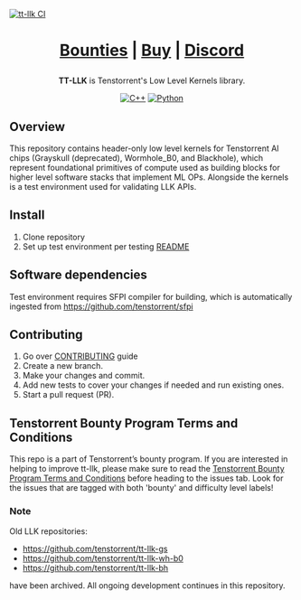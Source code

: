 [![tt-llk CI](https://github.com/tenstorrent/tt-llk/actions/workflows/on-pr.yml/badge.svg)](https://github.com/tenstorrent/tt-llk/actions/workflows/on-pr.yml)

<div align="center">

<h1>

[Bounties](https://github.com/tenstorrent/tt-llk/issues?q=is%3Aissue%20state%3Aopen%20label%3Abounty) | [Buy](https://tenstorrent.com/cards/) | [Discord](https://discord.gg/tvhGzHQwaj)

</h1>

**TT-LLK** is Tenstorrent's Low Level Kernels library.

[![C++](https://img.shields.io/badge/C++-20-blue.svg)](#)
[![Python](https://img.shields.io/badge/python-3.10-blue.svg)](#)
</div>

## Overview ##

This repository contains header-only low level kernels for Tenstorrent AI chips (Grayskull (deprecated), Wormhole_B0, and Blackhole), which represent foundational primitives of compute used as building blocks for higher level software stacks that implement ML OPs. Alongside the kernels is a test environment used for validating LLK APIs.

## Install ##

1. Clone repository
2. Set up test environment per testing [README](https://github.com/tenstorrent/tt-llk/blob/main/tests/README.md)

## Software dependencies ##

Test environment requires SFPI compiler for building, which is automatically ingested from <https://github.com/tenstorrent/sfpi>

## Contributing ##

1. Go over [CONTRIBUTING](https://github.com/tenstorrent/tt-llk/blob/main/CONTRIBUTING.md) guide
2. Create a new branch.
3. Make your changes and commit.
4. Add new tests to cover your changes if needed and run existing ones.
5. Start a pull request (PR).

## Tenstorrent Bounty Program Terms and Conditions ##

This repo is a part of Tenstorrent’s bounty program. If you are interested in helping to improve tt-llk, please make sure to read the [Tenstorrent Bounty Program Terms and Conditions](https://docs.tenstorrent.com/bounty_terms.html) before heading to the issues tab. Look for the issues that are tagged with both 'bounty' and difficulty level labels!

### Note ###

Old LLK repositories:

- <https://github.com/tenstorrent/tt-llk-gs>
- <https://github.com/tenstorrent/tt-llk-wh-b0>
- <https://github.com/tenstorrent/tt-llk-bh>

have been archived. All ongoing development continues in this repository.
